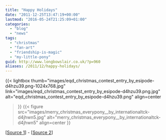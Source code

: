 ```yaml
---
title: "Happy Holidays"
date: "2011-12-25T13:47:19+00:00"
lastmod: "2016-05-24T21:25:09+01:00"
categories: 
  - "blog"
  - "news"
tags: 
  - "christmas"
  - "fan-art"
  - "friendship-is-magic"
  - "my-little-pony"
guid: http://www.longbowslair.co.uk/?p=960
aliases: /2011/12/happy-holidays/
---
```


{{< lightbox
  thumb="images/eqd_christmas_contest_entry_by_esipode-d4hzu39.png-1024x768.jpg"
  link="images/eqd_christmas_contest_entry_by_esipode-d4hzu39.png.jpg"
  alt="eqd_christmas_contest_entry_by_esipode-d4hzu39.png"
  align=center
>}}
{{< figure
  src="images/merry_christmas_everypony__by_internationaltck-d4jhwn5.jpg"
  alt="merry_christmas_everypony__by_internationaltck-d4jhwn5"
  align=center
>}}

\[[Source 1](http://fav.me/d4hzu39)\] - \[[Source 2](http://fav.me/d4jhwn5)\]
